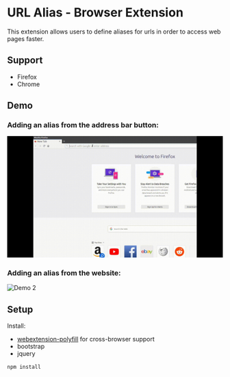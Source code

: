 # URL Alias - Browser Extension
This extension allows users to define aliases for urls in order to access web pages faster.

## Support
* Firefox
* Chrome

## Demo

### Adding an alias from the address bar button:
![Demo 1](gifs/demo-1.gif)

### Adding an alias from the website:
![Demo 2](gifs/demo-2.gif)

## Setup
Install:
* [webextension-polyfill](https://github.com/mozilla/webextension-polyfill) for cross-browser support
* bootstrap
* jquery
```bash
npm install
```

